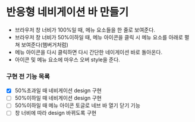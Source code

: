 # 반응형 네비게이션 바 만들기

- 브라우저 창 너비가 100%일 때, 메뉴 요소들을 한 줄로 보여준다.
- 브라우저 창 너비가 50%이하일 때, 메뉴 아이콘을 클릭 시 메뉴 요소를 아래로 펼쳐 보여준다(햄버거처럼)
- 메뉴 아이콘을 다시 클릭하면 다시 간단한 네이게이션 바로 돌아온다.
- 아이콘 및 메뉴 요소에 마우스 오버 style을 준다.

### 구현 전 기능 목록

- [x] 50%초과일 때 네비게이션 design 구현
- [ ] 50%이하일 때 네비게이션 design 구현
- [ ] 50%이하일 때 메뉴 아이콘 토글로 네브 바 열기 닫기 기능
- [ ] 창 너비에 따라 design 바뀌도록 구현
